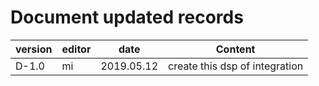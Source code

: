 # Document updated records

| version | editor | date | Content |
| --- | --- | --- | --- |
| D-1.0 | mi | 2019.05.12 | create this dsp of integration |